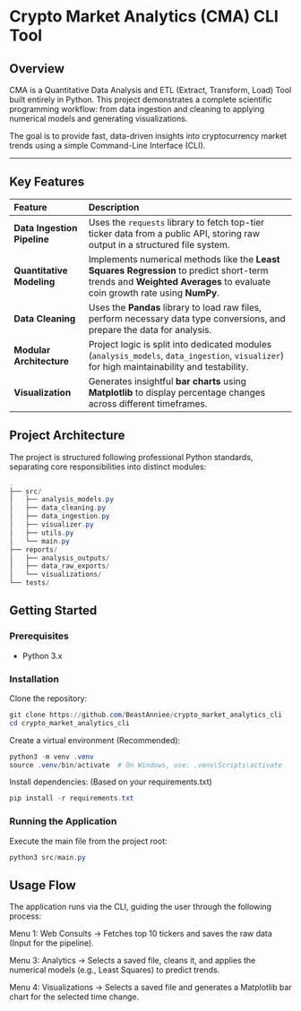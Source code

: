 # Crypto Market Analytics (CMA) CLI Tool
## Overview
CMA is a Quantitative Data Analysis and ETL (Extract, Transform, Load) Tool built entirely in Python. This project demonstrates a complete scientific programming workflow: from data ingestion and cleaning to applying numerical models and generating visualizations.

The goal is to provide fast, data-driven insights into cryptocurrency market trends using a simple Command-Line Interface (CLI).
_____

## Key Features

| Feature | Description |
| :--- | :--- |
| **Data Ingestion Pipeline** | Uses the `requests` library to fetch top-tier ticker data from a public API, storing raw output in a structured file system. |
| **Quantitative Modeling** | Implements numerical methods like the **Least Squares Regression** to predict short-term trends and **Weighted Averages** to evaluate coin growth rate using **NumPy**. |
| **Data Cleaning** | Uses the **Pandas** library to load raw files, perform necessary data type conversions, and prepare the data for analysis. |
| **Modular Architecture** | Project logic is split into dedicated modules (`analysis_models`, `data_ingestion`, `visualizer`) for high maintainability and testability. |
| **Visualization** | Generates insightful **bar charts** using **Matplotlib** to display percentage changes across different timeframes. |

## Project Architecture
The project is structured following professional Python standards, separating core responsibilities into distinct modules:
```powershell
.
├── src/
│   ├── analysis_models.py
│   ├── data_cleaning.py
│   ├── data_ingestion.py
│   ├── visualizer.py
│   ├── utils.py
│   └── main.py
├── reports/
│   ├── analysis_outputs/
│   ├── data_raw_exports/
│   └── visualizations/
└── tests/
```

## Getting Started
### Prerequisites
- Python 3.x

### Installation
Clone the repository:
```powershell
git clone https://github.com/BeastAnniee/crypto_market_analytics_cli
cd crypto_market_analytics_cli
```
Create a virtual environment (Recommended):
```powershell
python3 -m venv .venv
source .venv/bin/activate  # On Windows, use: .venv\Scripts\activate
```
Install dependencies:
(Based on your requirements.txt)
```powershell
pip install -r requirements.txt
```
### Running the Application
Execute the main file from the project root:
```powershell
python3 src/main.py
```
## Usage Flow
The application runs via the CLI, guiding the user through the following process:

Menu 1: Web Consults → Fetches top 10 tickers and saves the raw data (Input for the pipeline).

Menu 3: Analytics → Selects a saved file, cleans it, and applies the numerical models (e.g., Least Squares) to predict trends.

Menu 4: Visualizations → Selects a saved file and generates a Matplotlib bar chart for the selected time change.